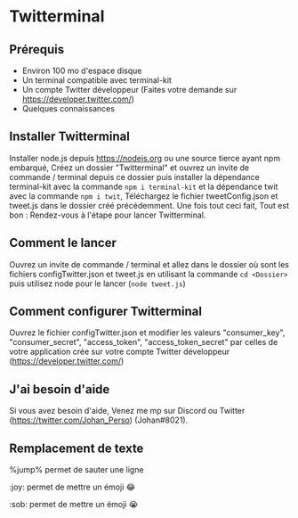 # Twitterminal

## Prérequis

  - Environ 100 mo d'espace disque
  - Un terminal compatible avec terminal-kit
  - Un compte Twitter développeur (Faites votre demande sur https://developer.twitter.com/)
  - Quelques connaissances


## Installer Twitterminal

Installer node.js depuis https://nodejs.org ou une source tierce ayant npm embarqué, Créez un dossier "Twitterminal" et ouvrez un invite de commande / terminal depuis ce dossier puis installer la dépendance terminal-kit avec la commande `npm i terminal-kit` et la dépendance twit avec la commande `npm i twit`, Téléchargez le fichier tweetConfig.json et tweet.js dans le dossier créé précédemment. Une fois tout ceci fait, Tout est bon : Rendez-vous à l'étape pour lancer Twitterminal.


## Comment le lancer

Ouvrez un invite de commande / terminal et allez dans le dossier où sont les fichiers configTwitter.json et tweet.js en utilisant la commande `cd <Dossier>` puis utilisez node pour le lancer (`node tweet.js`)


## Comment configurer Twitterminal

Ouvrez le fichier configTwitter.json et modifier les valeurs "consumer_key", "consumer_secret", "access_token", "access_token_secret" par celles de votre application crée sur votre compte Twitter développeur (https://developer.twitter.com/)


## J'ai besoin d'aide

Si vous avez besoin d'aide, Venez me mp sur Discord ou Twitter (https://twitter.com/Johan_Perso) (Johan#8021).


## Remplacement de texte

%jump% permet de sauter une ligne

\:joy: permet de mettre un émoji 😂

\:sob: permet de mettre un émoji 😭
